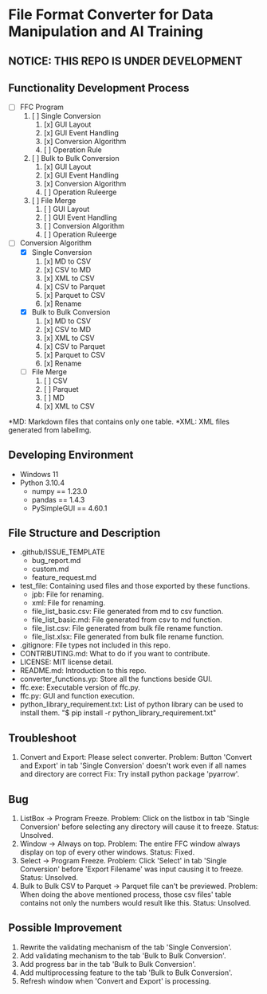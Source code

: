 # File Format Converter for Data Manipulation and AI Training

## NOTICE: THIS REPO IS UNDER DEVELOPMENT

## Functionality Development Process
- [ ] FFC Program
  1. [ ] Single Conversion
     1. [x] GUI Layout
     2. [x] GUI Event Handling
     3. [x] Conversion Algorithm
     4. [ ] Operation Rule
  2. [ ] Bulk to Bulk Conversion
     1. [x] GUI Layout
     2. [x] GUI Event Handling
     3. [x] Conversion Algorithm
     4. [ ] Operation Ruleerge
  3. [ ] File Merge
     1. [ ] GUI Layout
     2. [ ] GUI Event Handling
     3. [ ] Conversion Algorithm
     4. [ ] Operation Ruleerge
- [ ] Conversion Algorithm
  - [x] Single Conversion
    1. [x] MD to CSV
    2. [x] CSV to MD
    3. [x] XML to CSV
    4. [x] CSV to Parquet
    5. [x] Parquet to CSV
    6. [x] Rename
  - [x] Bulk to Bulk Conversion
    1. [x] MD to CSV
    2. [x] CSV to MD
    3. [x] XML to CSV
    4. [x] CSV to Parquet
    5. [x] Parquet to CSV
    6. [x] Rename
  - [ ] File Merge
    1. [ ] CSV
    2. [ ] Parquet
    3. [ ] MD
    4. [x] XML to CSV

*MD: Markdown files that contains only one table.
*XML: XML files generated from labelImg.

## Developing Environment
- Windows 11
- Python 3.10.4
    - numpy == 1.23.0
    - pandas == 1.4.3
    - PySimpleGUI == 4.60.1

## File Structure and Description
- .github/ISSUE_TEMPLATE
  - bug_report.md
  - custom.md
  - feature_request.md
- test_file: Containing used files and those exported by these functions.
  - jpb: File for renaming.
  - xml: File for renaming.
  - file_list_basic.csv: File generated from md to csv function.
  - file_list_basic.md: File generated from csv to md function.
  - file_list.csv: File generated from bulk file rename function.
  - file_list.xlsx: File generated from bulk file rename function.
- .gitignore: File types not included in this repo.
- CONTRIBUTING.md: What to do if you want to contribute.
- LICENSE: MIT license detail.
- README.md: Introduction to this repo.
- converter_functions.yp: Store all the functions beside GUI.
- ffc.exe: Executable version of ffc.py.
- ffc.py: GUI and function execution.
- python_library_requirement.txt: List of python library can be used to install them. "$ pip install -r python_library_requirement.txt"

## Troubleshoot
1. Convert and Export: Please select converter.
   Problem: Button 'Convert and Export' in tab 'Single Conversion' doesn't work even if all names and directory are correct
   Fix: Try install python package 'pyarrow'.

## Bug
1. ListBox -> Program Freeze.
   Problem: Click on the listbox in tab 'Single Conversion' before selecting any directory will cause it to freeze.
   Status: Unsolved.
2. Window -> Always on top.
   Problem: The entire FFC window always display on top of every other windows.
   Status: Fixed.
3. Select -> Program Freeze.
   Problem: Click 'Select' in tab 'Single Conversion' before 'Export Filename' was input causing it to freeze.
   Status: Unsolved.
4. Bulk to Bulk CSV to Parquet -> Parquet file can't be previewed.
   Problem: When doing the above mentioned process, those csv files' table contains not only the numbers would result like this.
   Status: Unsolved.

## Possible Improvement
1. Rewrite the validating mechanism of the tab 'Single Conversion'.
2. Add validating mechanism to the tab 'Bulk to Bulk Conversion'.
3. Add progress bar in the tab 'Bulk to Bulk Conversion'.
4. Add multiprocessing feature to the tab 'Bulk to Bulk Conversion'.
5. Refresh window when 'Convert and Export' is processing.
